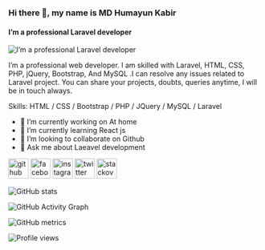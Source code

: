### Hi there 👋, my name is MD Humayun Kabir
#### I’m a professional Laravel developer
![I’m a professional Laravel developer](https://scontent.fdac13-1.fna.fbcdn.net/v/t1.6435-9/p640x640/31170337_2069291980018486_3787835154169331712_n.jpg?_nc_cat=101&ccb=1-5&_nc_sid=e3f864&_nc_ohc=n9f4IwL5uJIAX-9G3NE&_nc_ht=scontent.fdac13-1.fna&oh=0963b9f26499b728e663a761135d4efe&oe=617AED86)

I’m a professional web developer. I am skilled with Laravel, HTML, CSS, PHP, jQuery, Bootstrap, And MySQL .I can resolve any issues related to Laravel project. You can share your projects, doubts, queries anytime, I will be in touch always.

Skills: HTML / CSS / Bootstrap / PHP / JQuery / MySQL / Laravel 

- 🔭 I’m currently working on At home 
- 🌱 I’m currently learning React js 
- 👯 I’m looking to collaborate on Github 
- 💬 Ask me about Laeavel development 


[<img src='https://cdn.jsdelivr.net/npm/simple-icons@3.0.1/icons/github.svg' alt='github' height='40'>](https://github.com/hkobir009)  [<img src='https://cdn.jsdelivr.net/npm/simple-icons@3.0.1/icons/facebook.svg' alt='facebook' height='40'>](https://www.facebook.com/jewel.kobir.75)  [<img src='https://cdn.jsdelivr.net/npm/simple-icons@3.0.1/icons/instagram.svg' alt='instagram' height='40'>](https://www.instagram.com/hkobir009/)  [<img src='https://cdn.jsdelivr.net/npm/simple-icons@3.0.1/icons/twitter.svg' alt='twitter' height='40'>](https://twitter.com/hkobir4519)  [<img src='https://cdn.jsdelivr.net/npm/simple-icons@3.0.1/icons/stackoverflow.svg' alt='stackoverflow' height='40'>](https://stackoverflow.com/users/16861774)  

![GitHub stats](https://github-readme-stats.vercel.app/api?username=hkobir009&show_icons=true)  

![GitHub Activity Graph](https://activity-graph.herokuapp.com/graph?username=hkobir009)  

![GitHub metrics](https://metrics.lecoq.io/hkobir009)  

![Profile views](https://gpvc.arturio.dev/hkobir009)  
